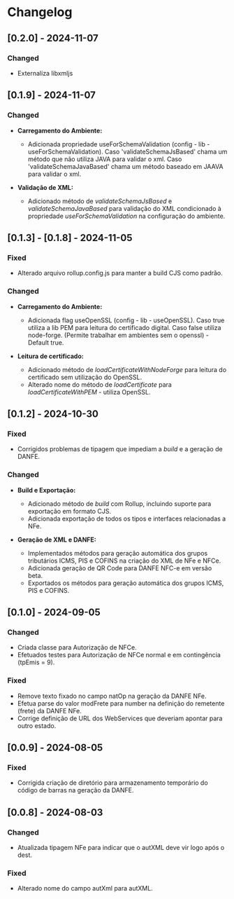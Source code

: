 # Changelog

## [0.2.0] - 2024-11-07

### Changed
- Externaliza libxmljs
  

## [0.1.9] - 2024-11-07

### Changed
- **Carregamento do Ambiente:**
  - Adicionada propriedade useForSchemaValidation (config - lib - useForSchemaValidation). Caso 'validateSchemaJsBased' chama um método que não utiliza JAVA para validar o xml. Caso 'validateSchemaJavaBased' chama um método baseado em JAAVA para validar o xml.

- **Validação de XML:**
  - Adicionado método de *validateSchemaJsBased* e *validateSchemaJavaBased* para validação do XML condicionado à propriedade *useForSchemaValidation* na configuração do ambiente.

## [0.1.3] - [0.1.8] - 2024-11-05

### Fixed
- Alterado arquivo rollup.config.js para manter a build CJS como padrão.

### Changed
  
- **Carregamento do Ambiente:**
  - Adicionada flag useOpenSSL (config - lib - useOpenSSL). Caso true utiliza a lib PEM para leitura do certificado digital. Caso false utiliza node-forge. (Permite trabalhar em ambientes sem o openssl) - Default true.

- **Leitura de certificado:**
  - Adicionado método de *loadCertificateWithNodeForge* para leitura do certificado sem utilização do OpenSSL.
  - Alterado nome do método de *loadCertificate* para *loadCertificateWithPEM* - utiliza OpenSSL.

## [0.1.2] - 2024-10-30

### Fixed
- Corrigidos problemas de tipagem que impediam a *build* e a geração de DANFE.

### Changed
- **Build e Exportação:**
  - Adicionado método de *build* com Rollup, incluindo suporte para exportação em formato CJS.
  - Adicionada exportação de todos os tipos e interfaces relacionadas a NFe.
  
- **Geração de XML e DANFE:**
  - Implementados métodos para geração automática dos grupos tributários ICMS, PIS e COFINS na criação do XML de NFe e NFCe.
  - Adicionada geração de QR Code para DANFE NFC-e em versão beta.
  - Exportados os métodos para geração automática dos grupos ICMS, PIS e COFINS.

## [0.1.0] - 2024-09-05

### Changed
- Criada classe para Autorização de NFCe.
- Efetuados testes para Autorização de NFCe normal e em contingência (tpEmis = 9).

### Fixed
- Remove texto fixado no campo natOp na geração da DANFE NFe.
- Efetua parse do valor modFrete para number na definição do remetente (frete) da DANFE NFe.
- Corrige definição de URL dos WebServices que deveriam apontar para outro estado.

## [0.0.9] - 2024-08-05

### Fixed
- Corrigida criação de diretório para armazenamento temporário do código de barras na geração da DANFE.

## [0.0.8] - 2024-08-03

### Changed
- Atualizada tipagem NFe para indicar que o autXML deve vir logo após o dest.

### Fixed
- Alterado nome do campo autXml para autXML.
